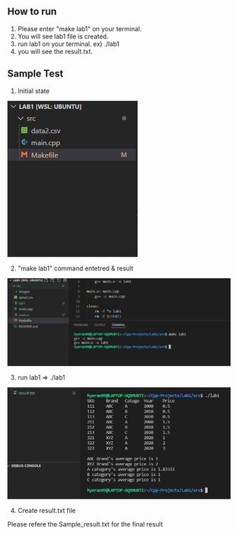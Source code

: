 ## How to run
1. Please enter "make lab1" on your terminal.
2. You will see lab1 file is created.
3. run lab1 on your terminal. ex) ./lab1
4. you will see the result.txt. 


## Sample Test

1. Initial state
<img src="images/initial.PNG">

2. "make lab1" command entetred & result
<img src="images/make-lab1.PNG">

3. run lab1 => ./lab1
<img src="images/run lab1.PNG">

4. Create result.txt file
<p>Please refere the Sample_result.txt for the final result</p>

